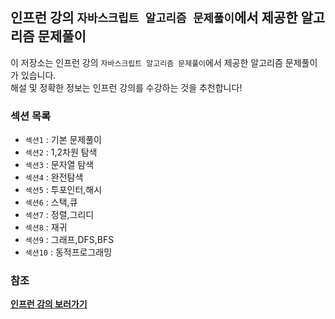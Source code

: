 ## 인프런 강의 `자바스크립트 알고리즘 문제풀이`에서 제공한 알고리즘 문제풀이

이 저장소는 인프런 강의 `자바스크립트 알고리즘 문제풀이`에서 제공한 알고리즘 문제풀이가 있습니다.  
해설 및 정확한 정보는 인프런 강의를 수강하는 것을 추천합니다!

### 섹션 목록

- `섹션1` : 기본 문제풀이
- `섹션2` : 1,2차원 탐색
- `섹션3` : 문자열 탐색
- `섹션4` : 완전탐색
- `섹션5` : 투포인터,해시
- `섹션6` : 스택,큐
- `섹션7` : 정렬,그리디
- `섹션8` : 재귀
- `섹션9` : 그래프,DFS,BFS
- `섹션10` : 동적프로그래밍

### 참조

**[인프런 강의 보러가기](https://www.inflearn.com/course/%EC%9E%90%EB%B0%94%EC%8A%A4%ED%81%AC%EB%A6%BD%ED%8A%B8-%EC%95%8C%EA%B3%A0%EB%A6%AC%EC%A6%98-%EB%AC%B8%EC%A0%9C%ED%92%80%EC%9D%B4)**
